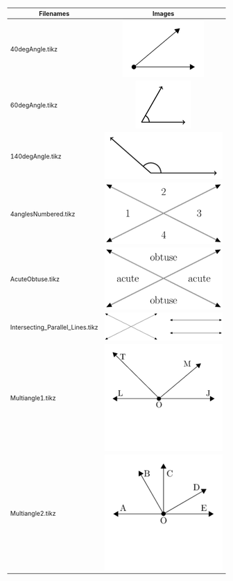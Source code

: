 | Filenames            |                                        Images                                       |
|----------------------|:-----------------------------------------------------------------------------------:|
| 40degAngle.tikz      |    ![](https://github.com/bibbca/Tikz-Drawings/blob/master/Angles/40degAngle.png)   |
| 60degAngle.tikz      | ![](https://github.com/bibbca/Tikz-Drawings/blob/master/Angles/60degAngle.png) |
| 140degAngle.tikz     | ![](https://github.com/bibbca/Tikz-Drawings/blob/master/Angles/140degAngle.png) |
| 4anglesNumbered.tikz | ![](https://github.com/bibbca/Tikz-Drawings/blob/master/Angles/4anglesNumbered.png) |
| AcuteObtuse.tikz     |   ![](https://github.com/bibbca/Tikz-Drawings/blob/master/Angles/AcuteObtuse.png)   |
| Intersecting_Parallel_Lines.tikz     |   ![](https://github.com/bibbca/Tikz-Drawings/blob/master/Angles/Intersecting_Parallel_Lines.png)   |
| Multiangle1.tikz     |   ![](https://github.com/bibbca/Tikz-Drawings/blob/master/Angles/Multiangle1.png)   |
| Multiangle2.tikz     |   ![](https://github.com/bibbca/Tikz-Drawings/blob/master/Angles/Multiangle2.png)   |
